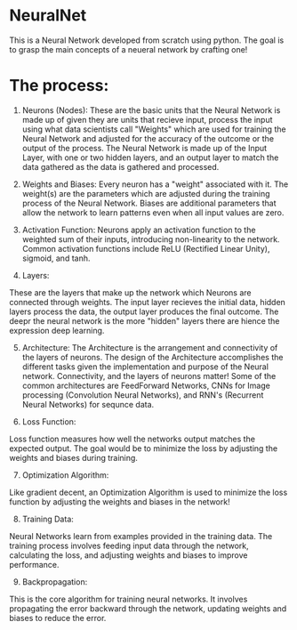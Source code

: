 # NeuralNet
This is a Neural Network developed from scratch using python. The goal is to grasp the main concepts of a neueral network by crafting one!


# The process:

1) Neurons (Nodes):
These are the basic units that the Neural Network is made up of given they are units that recieve input, process the input using what data scientists call "Weights" which are used for training the Neural Network and adjusted for the accuracy of the outcome or the output of the process. The Neural Network is made up of the Input Layer, with one or two hidden layers, and an output layer to match the data gathered as the data is gathered and processed.

2) Weights and Biases:
Every neuron has a "weight" associated with it. The weight(s) are the parameters which are adjusted during the training process of the Neural Network. Biases are additional parameters that allow the network to learn patterns even when all input values are zero.

3) Activation Function:
Neurons apply an activation function to the weighted sum of their inputs, introducing non-linearity to the network. Common activation functions include ReLU (Rectified Linear Unity), sigmoid, and tanh.

4) Layers:

These are the layers that make up the network which Neurons are connected through weights. The input layer recieves the initial data, hidden layers process the data, the output layer produces the final outcome. The deepr the neural network is the more "hidden" layers there are hience the expression deep learning.

5) Architecture: 
The Architecture is the arrangement and connectivity of the layers of neurons. The design of the Architecture accomplishes the different tasks given the implementation and purpose of the Neural network. Connectivity, and the layers of neurons matter! Some of the common architectures are FeedForward Networks, CNNs for Image processing (Convolution Neural Networks), and RNN's (Recurrent Neural Networks) for sequnce data.

6) Loss Function:

Loss function measures how well the networks output matches the expected output. The goal would be to minimize the loss by adjusting the weights and biases during training.

7) Optimization Algorithm:

Like gradient decent, an Optimization Algorithm is used to minimize the loss function by adjusting the weights and biases in the network!

8) Training Data:

Neural Networks learn from examples provided in the training data. The training process involves feeding input data through the network, calculating the loss, and adjusting weights and biases to improve performance.

9) Backpropagation:

 This is the core algorithm for training neural networks. It involves propagating the error backward through the network, updating weights and biases to reduce the error.
